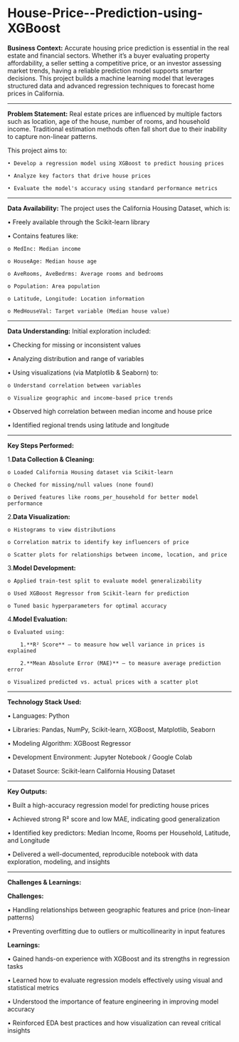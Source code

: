 # House-Price--Prediction-using-XGBoost
**Business Context:**
Accurate housing price prediction is essential in the real estate and financial sectors. Whether it’s a buyer evaluating property affordability, a seller setting a competitive price, or an investor assessing market trends, having a reliable prediction model supports smarter decisions. This project builds a machine learning model that leverages structured data and advanced regression techniques to forecast home prices in California.
________________________________________
**Problem Statement:**
Real estate prices are influenced by multiple factors such as location, age of the house, number of rooms, and household income. Traditional estimation methods often fall short due to their inability to capture non-linear patterns. 

This project aims to:

    • Develop a regression model using XGBoost to predict housing prices

    • Analyze key factors that drive house prices

    • Evaluate the model's accuracy using standard performance metrics
________________________________________
**Data Availability:**
The project uses the California Housing Dataset, which is:

• Freely available through the Scikit-learn library

• Contains features like:

    o MedInc: Median income

    o HouseAge: Median house age

    o AveRooms, AveBedrms: Average rooms and bedrooms

    o Population: Area population

    o Latitude, Longitude: Location information

    o MedHouseVal: Target variable (Median house value)
________________________________________
**Data Understanding:**
Initial exploration included:

• Checking for missing or inconsistent values

• Analyzing distribution and range of variables

• Using visualizations (via Matplotlib & Seaborn) to:

    o Understand correlation between variables

    o Visualize geographic and income-based price trends

• Observed high correlation between median income and house price

• Identified regional trends using latitude and longitude
________________________________________
**Key Steps Performed:**

1.**Data Collection & Cleaning:**

    o Loaded California Housing dataset via Scikit-learn

    o Checked for missing/null values (none found)

    o Derived features like rooms_per_household for better model performance

2.**Data Visualization:**

    o Histograms to view distributions

    o Correlation matrix to identify key influencers of price

    o Scatter plots for relationships between income, location, and price

3.**Model Development:**

    o Applied train-test split to evaluate model generalizability

    o Used XGBoost Regressor from Scikit-learn for prediction

    o Tuned basic hyperparameters for optimal accuracy

4.**Model Evaluation:**

    o Evaluated using:

        1.**R² Score** – to measure how well variance in prices is explained

        2.**Mean Absolute Error (MAE)** – to measure average prediction error

    o Visualized predicted vs. actual prices with a scatter plot
________________________________________
 **Technology Stack Used:**

• Languages: Python

• Libraries: Pandas, NumPy, Scikit-learn, XGBoost, Matplotlib, Seaborn

• Modeling Algorithm: XGBoost Regressor

• Development Environment: Jupyter Notebook / Google Colab

• Dataset Source: Scikit-learn California Housing Dataset
________________________________________
 **Key Outputs:**

• Built a high-accuracy regression model for predicting house prices

• Achieved strong R² score and low MAE, indicating good generalization

• Identified key predictors: Median Income, Rooms per Household, Latitude, and Longitude

• Delivered a well-documented, reproducible notebook with data exploration, modeling, and insights
________________________________________
**Challenges & Learnings:**

**Challenges:**

• Handling relationships between geographic features and price (non-linear patterns)

• Preventing overfitting due to outliers or multicollinearity in input features

**Learnings:**

• Gained hands-on experience with XGBoost and its strengths in regression tasks

• Learned how to evaluate regression models effectively using visual and statistical metrics

• Understood the importance of feature engineering in improving model accuracy

• Reinforced EDA best practices and how visualization can reveal critical insights

